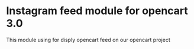 # Instagram feed module for opencart 3.0
This module using for disply opencart feed on our opencart project
